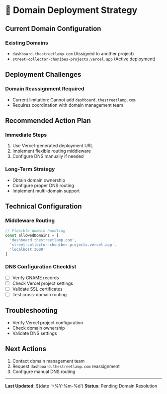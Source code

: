 # 🚀 Domain Deployment Strategy

## Current Domain Configuration

### Existing Domains
- `dashboard.thestreetlamp.com` (Assigned to another project)
- `street-collector-chonibes-projects.vercel.app` (Active deployment)

## Deployment Challenges

### Domain Reassignment Required
- Current limitation: Cannot add `dashboard.thestreetlamp.com`
- Requires coordination with domain management team

## Recommended Action Plan

### Immediate Steps
1. Use Vercel-generated deployment URL
2. Implement flexible routing middleware
3. Configure DNS manually if needed

### Long-Term Strategy
- Obtain domain ownership
- Configure proper DNS routing
- Implement multi-domain support

## Technical Configuration

### Middleware Routing
```typescript
// Flexible domain handling
const allowedDomains = [
  'dashboard.thestreetlamp.com',
  'street-collector-chonibes-projects.vercel.app',
  'localhost:3000'
]
```

### DNS Configuration Checklist
- [ ] Verify CNAME records
- [ ] Check Vercel project settings
- [ ] Validate SSL certificates
- [ ] Test cross-domain routing

## Troubleshooting
- Verify Vercel project configuration
- Check domain ownership
- Validate DNS settings

## Next Actions
1. Contact domain management team
2. Request `dashboard.thestreetlamp.com` reassignment
3. Configure manual DNS routing

---

**Last Updated**: $(date '+%Y-%m-%d')
**Status**: Pending Domain Resolution 